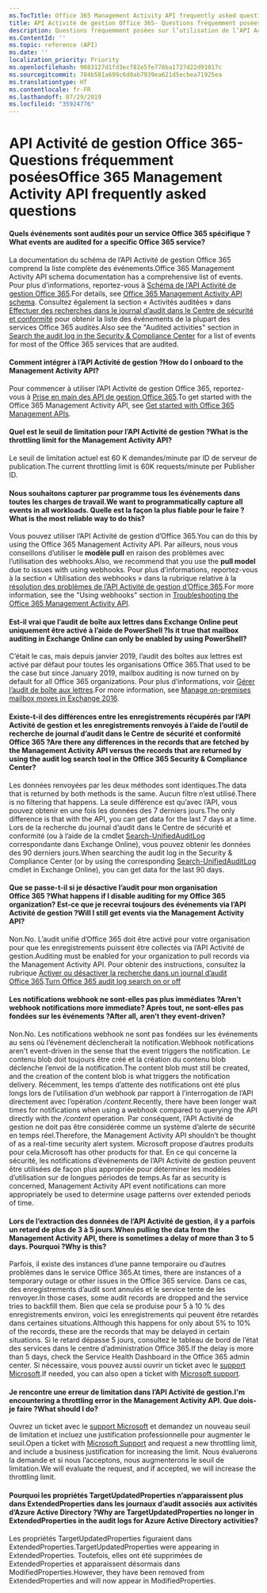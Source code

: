 ```yaml
---
ms.TocTitle: Office 365 Management Activity API frequently asked questions
title: API Activité de gestion Office 365- Questions fréquemment posées
description: Questions fréquemment posées sur l’utilisation de l’API Activité de gestion Office 365
ms.ContentId: ''
ms.topic: reference (API)
ms.date: ''
localization_priority: Priority
ms.openlocfilehash: 9083127d1fd3ecf82e5fe778ba1727d22d91017c
ms.sourcegitcommit: 784b581a699c6d0ab7939ea621d5ecbea71925ea
ms.translationtype: HT
ms.contentlocale: fr-FR
ms.lasthandoff: 07/29/2019
ms.locfileid: "35924776"
---
```

# <a name="office-365-management-activity-api-frequently-asked-questions"></a><span data-ttu-id="51794-103">API Activité de gestion Office 365- Questions fréquemment posées</span><span class="sxs-lookup"><span data-stu-id="51794-103">Office 365 Management Activity API frequently asked questions</span></span>

#### <a name="what-events-are-audited-for-a-specific-office-365-service"></a><span data-ttu-id="51794-104">Quels événements sont audités pour un service Office 365 spécifique ?</span><span class="sxs-lookup"><span data-stu-id="51794-104">What events are audited for a specific Office 365 service?</span></span>

<span data-ttu-id="51794-105">La documentation du schéma de l’API Activité de gestion Office 365 comprend la liste complète des événements.</span><span class="sxs-lookup"><span data-stu-id="51794-105">Office 365 Management Activity API schema documentation has a comprehensive list of events.</span></span> <span data-ttu-id="51794-106">Pour plus d’informations, reportez-vous à [Schéma de l’API Activité de gestion Office 365](office-365-management-activity-api-schema.md).</span><span class="sxs-lookup"><span data-stu-id="51794-106">For details, see [Office 365 Management Activity API schema](office-365-management-activity-api-schema.md).</span></span> <span data-ttu-id="51794-107">Consultez également la section « Activités auditées » dans [Effectuer des recherches dans le journal d’audit dans le Centre de sécurité et conformité](https://docs.microsoft.com/en-us/office365/securitycompliance/search-the-audit-log-in-security-and-compliance#audited-activities) pour obtenir la liste des événements de la plupart des services Office 365 audités.</span><span class="sxs-lookup"><span data-stu-id="51794-107">Also see the "Audited activities" section in [Search the audit log in the Security & Compliance Center](https://docs.microsoft.com/en-us/office365/securitycompliance/search-the-audit-log-in-security-and-compliance#audited-activities) for a list of events for most of the Office 365 services that are audited.</span></span>

#### <a name="how-do-i-onboard-to-the-management-activity-api"></a><span data-ttu-id="51794-108">Comment intégrer à l’API Activité de gestion ?</span><span class="sxs-lookup"><span data-stu-id="51794-108">How do I onboard to the Management Activity API?</span></span>

<span data-ttu-id="51794-109">Pour commencer à utiliser l’API Activité de gestion Office 365, reportez-vous à [Prise en main des API de gestion Office 365](get-started-with-office-365-management-apis.md).</span><span class="sxs-lookup"><span data-stu-id="51794-109">To get started with the Office 365 Management Activity API, see [Get started with Office 365 Management APIs](get-started-with-office-365-management-apis.md).</span></span>
 
#### <a name="what-is-the-throttling-limit-for-the--management-activity-api"></a><span data-ttu-id="51794-110">Quel est le seuil de limitation pour l’API Activité de gestion ?</span><span class="sxs-lookup"><span data-stu-id="51794-110">What is the throttling limit for the  Management Activity API?</span></span>

<span data-ttu-id="51794-111">Le seuil de limitation actuel est 60 K demandes/minute par ID de serveur de publication.</span><span class="sxs-lookup"><span data-stu-id="51794-111">The current throttling limit is 60K requests/minute per Publisher ID.</span></span> 

#### <a name="we-want-to-programmatically-capture-all-events-in-all-workloads-what-is-the-most-reliable-way-to-do-this"></a><span data-ttu-id="51794-112">Nous souhaitons capturer par programme tous les événements dans toutes les charges de travail.</span><span class="sxs-lookup"><span data-stu-id="51794-112">We want to programmatically capture all events in all workloads.</span></span> <span data-ttu-id="51794-113">Quelle est la façon la plus fiable pour le faire ?</span><span class="sxs-lookup"><span data-stu-id="51794-113">What is the most reliable way to do this?</span></span>

<span data-ttu-id="51794-114">Vous pouvez utiliser l’API Activité de gestion d’Office 365.</span><span class="sxs-lookup"><span data-stu-id="51794-114">You can do this by using the Office 365 Management Activity API.</span></span> <span data-ttu-id="51794-115">Par ailleurs, nous vous conseillons d’utiliser le **modèle pull** en raison des problèmes avec l’utilisation des webhooks.</span><span class="sxs-lookup"><span data-stu-id="51794-115">Also, we recommend that you use the **pull model** due to issues with using webhooks.</span></span> <span data-ttu-id="51794-116">Pour plus d’informations, reportez-vous à la section « Utilisation des webhooks » dans la rubrique relative à la [résolution des problèmes de l’API Activité de gestion d’Office 365](troubleshooting-the-office-365-management-activity-api.md#using-webhooks).</span><span class="sxs-lookup"><span data-stu-id="51794-116">For more information, see the "Using webhooks" section in [Troubleshooting the Office 365 Management Activity API](troubleshooting-the-office-365-management-activity-api.md#using-webhooks).</span></span>

#### <a name="is-it-true-that-mailbox-auditing-in-exchange-online-can-only-be-enabled-by-using-powershell"></a><span data-ttu-id="51794-117">Est-il vrai que l’audit de boîte aux lettres dans Exchange Online peut uniquement être activé à l’aide de PowerShell ?</span><span class="sxs-lookup"><span data-stu-id="51794-117">Is it true that mailbox auditing in Exchange Online can only be enabled by using PowerShell?</span></span>

<span data-ttu-id="51794-118">C’était le cas, mais depuis janvier 2019, l’audit des boîtes aux lettres est activé par défaut pour toutes les organisations Office 365.</span><span class="sxs-lookup"><span data-stu-id="51794-118">That used to be the case but since January 2019, mailbox auditing is now turned on by default for all Office 365 organizations.</span></span> <span data-ttu-id="51794-119">Pour plus d’informations, voir [Gérer l’audit de boîte aux lettres](https://docs.microsoft.com/office365/securitycompliance/enable-mailbox-auditing).</span><span class="sxs-lookup"><span data-stu-id="51794-119">For more information, see [Manage on-premises mailbox moves in Exchange 2016](https://docs.microsoft.com/office365/securitycompliance/enable-mailbox-auditing).</span></span>

#### <a name="are-there-any-differences-in-the-records-that-are-fetched-by-the-management-activity-api-versus-the-records-that-are-returned-by-using-the-audit-log-search-tool-in-the-office-365-security--compliance-center"></a><span data-ttu-id="51794-120">Existe-t-il des différences entre les enregistrements récupérés par l’API Activité de gestion et les enregistrements renvoyés à l’aide de l’outil de recherche de journal d’audit dans le Centre de sécurité et conformité Office 365 ?</span><span class="sxs-lookup"><span data-stu-id="51794-120">Are there any differences in the records that are fetched by the Management Activity API versus the records that are returned by using the audit log search tool in the Office 365 Security & Compliance Center?</span></span>

<span data-ttu-id="51794-121">Les données renvoyées par les deux méthodes sont identiques.</span><span class="sxs-lookup"><span data-stu-id="51794-121">The data that is returned by both methods is the same.</span></span> <span data-ttu-id="51794-122">Aucun filtre n’est utilisé.</span><span class="sxs-lookup"><span data-stu-id="51794-122">There is no filtering that happens.</span></span> <span data-ttu-id="51794-123">La seule différence est qu’avec l’API, vous pouvez obtenir en une fois les données des 7 derniers jours.</span><span class="sxs-lookup"><span data-stu-id="51794-123">The only difference is that with the API, you can get data for the last 7 days at a time.</span></span> <span data-ttu-id="51794-124">Lors de la recherche du journal d’audit dans le Centre de sécurité et conformité (ou à l’aide de la cmdlet [Search-UnifiedAuditLog](https://docs.microsoft.com/powershell/module/exchange/policy-and-compliance-audit/search-unifiedauditlog) correspondante dans Exchange Online), vous pouvez obtenir les données des 90 derniers jours.</span><span class="sxs-lookup"><span data-stu-id="51794-124">When searching the audit log in the Security & Compliance Center (or by using the corresponding [Search-UnifiedAuditLog](https://docs.microsoft.com/powershell/module/exchange/policy-and-compliance-audit/search-unifiedauditlog) cmdlet in Exchange Online), you can get data for the last 90 days.</span></span> 

#### <a name="what-happens-if-i-disable-auditing-for-my-office-365-organization-will-i-still-get-events-via-the-management-activity-api"></a><span data-ttu-id="51794-125">Que se passe-t-il si je désactive l’audit pour mon organisation Office 365 ?</span><span class="sxs-lookup"><span data-stu-id="51794-125">What happens if I disable auditing for my Office 365 organization?</span></span> <span data-ttu-id="51794-126">Est-ce que je recevrai toujours des événements via l’API Activité de gestion ?</span><span class="sxs-lookup"><span data-stu-id="51794-126">Will I still get events via the Management Activity API?</span></span>

<span data-ttu-id="51794-127">Non.</span><span class="sxs-lookup"><span data-stu-id="51794-127">No.</span></span> <span data-ttu-id="51794-128">L’audit unifié d’Office 365 doit être activé pour votre organisation pour que les enregistrements puissent être collectés via l’API Activité de gestion.</span><span class="sxs-lookup"><span data-stu-id="51794-128">Auditing must be enabled for your organization to pull records via the Management Activity API.</span></span> <span data-ttu-id="51794-129">Pour obtenir des instructions, consultez la rubrique [Activer ou désactiver la recherche dans un journal d’audit Office 365](https://docs.microsoft.com/office365/securitycompliance/turn-audit-log-search-on-or-off).</span><span class="sxs-lookup"><span data-stu-id="51794-129">[Turn Office 365 audit log search on or off](https://docs.microsoft.com/office365/securitycompliance/turn-audit-log-search-on-or-off)</span></span>

#### <a name="arent-webhook-notifications-more-immediate-after-all-arent-they-event-driven"></a><span data-ttu-id="51794-130">Les notifications webhook ne sont-elles pas plus immédiates ?</span><span class="sxs-lookup"><span data-stu-id="51794-130">Aren’t webhook notifications more immediate?</span></span> <span data-ttu-id="51794-131">Après tout, ne sont-elles pas fondées sur les événements ?</span><span class="sxs-lookup"><span data-stu-id="51794-131">After all, aren’t they event-driven?</span></span>

<span data-ttu-id="51794-132">Non.</span><span class="sxs-lookup"><span data-stu-id="51794-132">No.</span></span> <span data-ttu-id="51794-133">Les notifications webhook ne sont pas fondées sur les événements au sens où l’événement déclencherait la notification.</span><span class="sxs-lookup"><span data-stu-id="51794-133">Webhook notifications aren't event-driven in the sense that the event triggers the notification.</span></span> <span data-ttu-id="51794-134">Le contenu blob doit toujours être créé et la création du contenu blob déclenche l’envoi de la notification.</span><span class="sxs-lookup"><span data-stu-id="51794-134">The content blob must still be created, and the creation of the content blob is what triggers the notification delivery.</span></span> <span data-ttu-id="51794-135">Récemment, les temps d’attente des notifications ont été plus longs lors de l’utilisation d’un webhook par rapport à l’interrogation de l’API directement avec l’opération */content*.</span><span class="sxs-lookup"><span data-stu-id="51794-135">Recently, there have been longer wait times for notifications when using a webhook compared to querying the API directly with the */content* operation.</span></span> <span data-ttu-id="51794-136">Par conséquent, l’API Activité de gestion ne doit pas être considérée comme un système d’alerte de sécurité en temps réel.</span><span class="sxs-lookup"><span data-stu-id="51794-136">Therefore, the Management Activity API shouldn’t be thought of as a real-time security alert system.</span></span> <span data-ttu-id="51794-137">Microsoft propose d’autres produits pour cela.</span><span class="sxs-lookup"><span data-stu-id="51794-137">Microsoft has other products for that.</span></span> <span data-ttu-id="51794-138">En ce qui concerne la sécurité, les notifications d’événements de l’API Activité de gestion peuvent être utilisées de façon plus appropriée pour déterminer les modèles d’utilisation sur de longues périodes de temps.</span><span class="sxs-lookup"><span data-stu-id="51794-138">As far as security is concerned, Management Activity API event notifications can more appropriately be used to determine usage patterns over extended periods of time.</span></span>

#### <a name="when-pulling-the-data-from-the-management-activity-api-there-is-sometimes-a-delay-of-more-than-3-to-5-days-why-is-this"></a><span data-ttu-id="51794-139">Lors de l’extraction des données de l’API Activité de gestion, il y a parfois un retard de plus de 3 à 5 jours.</span><span class="sxs-lookup"><span data-stu-id="51794-139">When pulling the data from the Management Activity API, there is sometimes a delay of more than 3 to 5 days.</span></span> <span data-ttu-id="51794-140">Pourquoi ?</span><span class="sxs-lookup"><span data-stu-id="51794-140">Why is this?</span></span>

<span data-ttu-id="51794-141">Parfois, il existe des instances d’une panne temporaire ou d’autres problèmes dans le service Office 365.</span><span class="sxs-lookup"><span data-stu-id="51794-141">At times, there are instances of a temporary outage or other issues in the Office 365 service.</span></span> <span data-ttu-id="51794-142">Dans ce cas, des enregistrements d’audit sont annulés et le service tente de les renvoyer.</span><span class="sxs-lookup"><span data-stu-id="51794-142">In those cases, some audit records are dropped and the service tries to backfill them.</span></span> <span data-ttu-id="51794-143">Bien que cela se produise pour 5 à 10 % des enregistrements environ, voici les enregistrements qui peuvent être retardés dans certaines situations.</span><span class="sxs-lookup"><span data-stu-id="51794-143">Although this happens for only about 5% to 10% of the records, these are the records that may be delayed in certain situations.</span></span> <span data-ttu-id="51794-144">Si le retard dépasse 5 jours, consultez le tableau de bord de l’état des services dans le centre d’administration Office 365.</span><span class="sxs-lookup"><span data-stu-id="51794-144">If the delay is more than 5 days, check the Service Health Dashboard in the Office 365 admin center.</span></span> <span data-ttu-id="51794-145">Si nécessaire, vous pouvez aussi ouvrir un ticket avec le [support Microsoft](https://support.office.com/article/contact-support-for-business-products-admin-help-32a17ca7-6fa0-4870-8a8d-e25ba4ccfd4b#ID0EAADAAA=online).</span><span class="sxs-lookup"><span data-stu-id="51794-145">If needed, you can also open a ticket with [Microsoft support](https://support.office.com/article/contact-support-for-business-products-admin-help-32a17ca7-6fa0-4870-8a8d-e25ba4ccfd4b#ID0EAADAAA=online).</span></span>

#### <a name="im-encountering-a-throttling-error-in-the-management-activity-api-what-should-i-do"></a><span data-ttu-id="51794-146">Je rencontre une erreur de limitation dans l’API Activité de gestion.</span><span class="sxs-lookup"><span data-stu-id="51794-146">I'm encountering a throttling error in the Management Activity API.</span></span> <span data-ttu-id="51794-147">Que dois-je faire ?</span><span class="sxs-lookup"><span data-stu-id="51794-147">What should I do?</span></span>

<span data-ttu-id="51794-148">Ouvrez un ticket avec le [support Microsoft](https://support.office.com/article/contact-support-for-business-products-admin-help-32a17ca7-6fa0-4870-8a8d-e25ba4ccfd4b#ID0EAADAAA=online) et demandez un nouveau seuil de limitation et incluez une justification professionnelle pour augmenter le seuil.</span><span class="sxs-lookup"><span data-stu-id="51794-148">Open a ticket with [Microsoft Support](https://support.office.com/article/contact-support-for-business-products-admin-help-32a17ca7-6fa0-4870-8a8d-e25ba4ccfd4b#ID0EAADAAA=online) and request a new throttling limit, and include a business justification for increasing the limit.</span></span> <span data-ttu-id="51794-149">Nous évaluerons la demande et si nous l’acceptons, nous augmenterons le seuil de limitation.</span><span class="sxs-lookup"><span data-stu-id="51794-149">We will evaluate the request, and if accepted, we will increase the throttling limit.</span></span>

#### <a name="why-are-targetupdatedproperties-no-longer-in-extendedproperties-in-the-audit-logs-for-azure-active-directory-activities"></a><span data-ttu-id="51794-150">Pourquoi les propriétés TargetUpdatedProperties n’apparaissent plus dans ExtendedProperties dans les journaux d’audit associés aux activités d’Azure Active Directory ?</span><span class="sxs-lookup"><span data-stu-id="51794-150">Why are TargetUpdatedProperties no longer in ExtendedProperties in the audit logs for Azure Active Directory activities?</span></span>

<span data-ttu-id="51794-151">Les propriétés TargetUpdatedProperties figuraient dans ExtendedProperties.</span><span class="sxs-lookup"><span data-stu-id="51794-151">TargetUpdatedProperties were appearing in ExtendedProperties.</span></span> <span data-ttu-id="51794-152">Toutefois, elles ont été supprimées de ExtendedProperties et apparaissent désormais dans ModifiedProperties.</span><span class="sxs-lookup"><span data-stu-id="51794-152">However, they have been removed from ExtendedProperties and will now appear in ModifiedProperties.</span></span>
